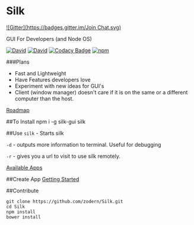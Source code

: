 # Silk
[![Gitter](https://badges.gitter.im/Join Chat.svg)](https://gitter.im/Silk-GUI/Silk?utm_source=badge&utm_medium=badge&utm_campaign=pr-badge&utm_content=badge)

GUI For Developers (and Node OS)

[![David](https://img.shields.io/david/silk-gui/silk.svg?style=flat-square)]() [![David](https://img.shields.io/david/dev/silk-gui/silk.svg?style=flat-square)]() [![Codacy Badge](https://www.codacy.com/project/badge/e72fea3635914f5a98e1ccb42bf656e3)](https://www.codacy.com/public/zmodern/Silk?style=flat-square) [![npm](https://img.shields.io/npm/dm/silk-gui.svg?style=flat-square)]() 

###Plans
- Fast and Lightweight
- Have Features developers love
- Experiment with new ideas for GUI's
- Client (window manager) doesn't care if it is on the same or a different computer than the host.

[Roadmap](https://github.com/zodern/Silk/wiki/Roadmap)

##To Install
    npm i -g silk-gui 
    silk
    
##Use
`silk` - Starts silk

`-d` - outputs more information to terminal.  Useful for debugging

`-r` - gives you a url to visit to use silk remotely.

[Available Apps](https://github.com/zodern/Silk/wiki/Apps)

##Create App
[Getting Started](https://github.com/zodern/Silk/wiki/Basics-Of-Making-an-App)
 
##Contribute

    git clone https://github.com/zodern/Silk.git
    cd Silk
    npm install
    bower install



